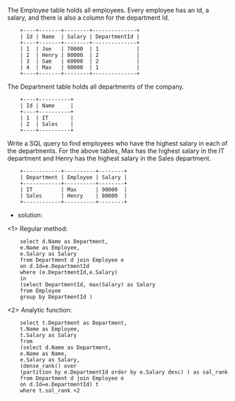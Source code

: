The Employee table holds all employees. Every employee has an Id, a salary, and there is also a column for the department Id.

		+----+-------+--------+--------------+
		| Id | Name  | Salary | DepartmentId |
		+----+-------+--------+--------------+
		| 1  | Joe   | 70000  | 1            |
		| 2  | Henry | 80000  | 2            |
		| 3  | Sam   | 60000  | 2            |
		| 4  | Max   | 90000  | 1            |
		+----+-------+--------+--------------+
The Department table holds all departments of the company.

		+----+----------+
		| Id | Name     |
		+----+----------+
		| 1  | IT       |
		| 2  | Sales    |
		+----+----------+
Write a SQL query to find employees who have the highest salary in each of the departments. For the above tables, Max has the highest salary in the IT department and Henry has the highest salary in the Sales department.

		+------------+----------+--------+
		| Department | Employee | Salary |
		+------------+----------+--------+
		| IT         | Max      | 90000  |
		| Sales      | Henry    | 80000  |
		+------------+----------+--------+
		
- solution:

<1> Regular method:

		select d.Name as Department, 
		e.Name as Employee, 
		e.Salary as Salary
		from Department d join Employee e 
		on d.Id=e.DepartmentId 
		where (e.DepartmentId,e.Salary)
		in
		(select DepartmentId, max(Salary) as Salary 
		from Employee 
		group by DepartmentId )  
		
<2> Analytic function:

		select t.Department as Department, 
		t.Name as Employee, 
		t.Salary as Salary
		from
		(select d.Name as Department, 
		e.Name as Name, 
		e.Salary as Salary,
		(dense_rank() over 
		(partition by e.DepartmentId order by e.Salary desc) ) as sal_rank
		from Department d join Employee e
		on d.Id=e.DepartmentId) t
		where t.sal_rank <2